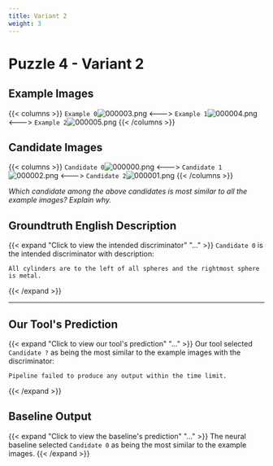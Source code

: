 ```yaml
---
title: Variant 2
weight: 3
---
```


# Puzzle 4 - Variant 2

## Example Images
{{< columns >}}
`Example 0`![000003.png](/clevr-variants/devoicing/fovariant-2/render/images/CLEVR_val_000003.png)
<--->
`Example 1`![000004.png](/clevr-variants/devoicing/fovariant-2/render/images/CLEVR_val_000004.png)
<--->
`Example 2`![000005.png](/clevr-variants/devoicing/fovariant-2/render/images/CLEVR_val_000005.png)
{{< /columns >}}

## Candidate Images
{{< columns >}}
`Candidate 0`![000000.png](/clevr-variants/devoicing/fovariant-2/render/images/CLEVR_val_000000.png)
<--->
`Candidate 1`![000002.png](/clevr-variants/devoicing/fovariant-2/render/images/CLEVR_val_000002.png)
<--->
`Candidate 2`![000001.png](/clevr-variants/devoicing/fovariant-2/render/images/CLEVR_val_000001.png)
{{< /columns >}}

*Which candidate among the above candidates is most similar to all the example images? Explain why.*

## Groundtruth English Description

{{< expand "Click to view the intended discriminator" "..." >}}
`Candidate 0` is the intended discriminator with description:
```plaintext 
All cylinders are to the left of all spheres and the rightmost sphere is metal.
```
{{< /expand >}}

---



## Our Tool's Prediction

{{< expand "Click to view our tool's prediction" "..." >}}
Our tool selected `Candidate ?` as being the most similar to the example images with the discriminator:
```plaintext
Pipeline failed to produce any output within the time limit.
```
{{< /expand >}}



## Baseline Output

{{< expand "Click to view the baseline's prediction" "..." >}}
The neural baseline selected `Candidate 0` as being the most similar to the example images.
{{< /expand >}}

